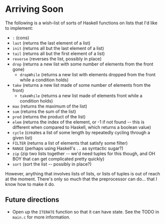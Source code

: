 # Arriving Soon

The following is a wish-list of sorts of Haskell functions on lists that I'd like to implement:

+ `:` (cons)
+ `last` (returns the last element of a list)
+ `init` (returns all but the last element of a list)
+ `tail` (returns all but the first element of a list)
+ `reverse` (reverses the list, possibly in place)
+ `drop` (returns a new list with some number of elements from the front gone)
  + `dropWhile` (returns a new list with elements dropped from the front while a condition holds)
+ `take` (returns a new list made of some number of elements from the front)
  + `takeWhile` (returns a new list made of elements front while a condition holds)
+ `max` (returns the maximum of the list)
+ `sum` (returns the sum of the list)
+ `prod` (returns the product of the list)
+ `elem` (returns the index of the element, or -1 if not found -- this is different when compared to Haskell, which returns a boolean value)
+ `cycle` (creates a list of some length by repeatedly cycling through a given list)
+ `FILTER` (returns a list of elements that satisfy some filter)
+ `RANGE` (perhaps using Haskell's `..` as syntactic sugar?)
+ `zip` (zip two lists together -- we'd need tuples for this though, and OH BOY that can get complicated pretty quickly)
+ `sort` (sort the list -- possibly in place?)

However, anything that involves lists of lists, or lists of tuples is out of reach at the moment. There's only so much that the preprocessor can do... that I know how to make it do.

## Future directions

+ Open up the `ITERATE` function so that it can have state. See the TODO in `main.c` for more information.